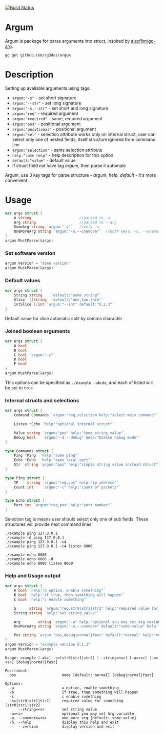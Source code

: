 [![Build Status](https://travis-ci.org/sg3des/argum.svg?branch=master)](https://travis-ci.org/sg3des/argum)

# Argum

Argum is package for parse arguments into struct, inspired by [alexflint/go-arg](https://github.com/alexflint/go-arg).

```shell
go get github.com/sg3des/argum
```

# Description

Setting up available arguments using tags:

 * `argum:"-s"` - set short signature
 * `argum:"--str"` - set long signature
 * `argum:"-s,--str"` - set short and long signature
 * `argum:"req"` - required argument
 * `argum:"required"` - same, required argument
 * `argum:"pos"` - positional argument
 * `argum:"positional"` - positional argument
 * `argum:"sel"` - selection attribute works only on internal struct, user can select only one of nested fields, itself structure ignored from command line
 * `argum:"selection"` - same selection attribute
 * `help:"some help"` - help description for this option
 * `default:"value"` - default value
 * if struct field not have tag *argum*, then parse it automate

Argum, use 3 key tags for parse structure - *argum*, *help*, *default* - it's more convenient.

# Usage

```go
var args struct {
	A string                      //parsed to -a
	Arg string                    //parsed to --arg
	SomeArg string `argum:"-s"`   //only -s
	OneMoreArg string `argum:"-o,--onemore"`  //both keys: -o, --onemore
}
argum.MustParse(&args)
```

### Set software version

```go
argum.Version = "some version"
argum.MustParse(&args)
```

### Default values

```go
var args struct {
	String string    `default:"some string"`
	Slice  []string  `default:"one,two,thre"`
	IntSlice []int `argum:"--int" default:"0,2,3"`
}
```

Default value for slice automatic split by comma character

### Joined boolean arguments

```go
var args struct {
	A bool
	B bool
	C bool `argum:"-c"`
	D bool
	E bool 
}
argum.MustParse(&args)
```

This options can be specified as `./example -abcde`, and each of listed will be set to `true`

### Internal structs and selections

```go
var args struct {
	Command Commands `argum:"req,selection help:"select main command"`

	Listen *Echo `help:"optional internal struct"`

	Value string `argum:"pos" help:"Some string value"`
	Debug bool   `argum:"-d,--debug" help:"Enable debug mode"`
}

type Commands struct {
	Ping *Ping  `help:"some ping"`
	Echo *Echo  `help:"open local port"`
	Str  string `argum:"pos" help:"simple string value instead struct"`
}

type Ping struct {
	IP    string `argum:"req,pos" help:"ip address"`
	Count int    `argum:"-c" help:"count of packets"`
}

type Echo struct {
	Port int `argum:"req,pos" help:"port number"`
}

```

Selection tag is means user should select only one of sub fields. These structures will provide next command lines: 

	./example ping 127.0.0.1
	./example -d ping 127.0.0.1
	./example ping 127.0.0.1 -c4
	./example ping 127.0.0.1 -c4 listen 8000

	./example echo 8080
	./example echo 8080 -d
	./example echo 8080 listen 8000


### Help and Usage output

```go
var args struct {
	A bool `help:"a option, enable something"`
	B bool `help:"if true, then something will happen"`
	C bool `help:"c enable something"`

	S      string `argum:"req,str0|str1|str2" help:"required value for something"`
	String string `help:"set string value"`

	Arg        string `argum:"-a" help:"optional you may set Arg variable"`
	OneMoreArg string `argum:"-o,--onemore" default:"some-value" help:"one more arg"`

	Pos string `argum:"pos,debug|normal|fast" default:"normal" help:"mode"`
}
argum.Version = "example version 0.1.2"
argum.MustParse(&args)
```

```
Usage: example [-abc] -s=[str0|str1|str2] [--string=<s>] [-a=<s>] [-o=<s>] [debug|normal|fast]

Positional:
  pos                     mode [default: normal] [debug|normal|fast]

Options:
  -a                      a option, enable something
  -b                      if true, then something will happen
  -c                      c enable something
  -s=[str0|str1|str2]     required value for something [str0|str1|str2]
      --string=<s>        set string value
  -a=<s>                  optional you may set Arg variable
  -o, --onemore=<s>       one more arg [default: some-value]
  -h, --help              display this help and exit
      --version           display version and exit

```

